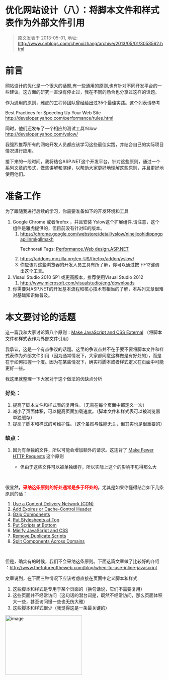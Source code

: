 # 优化网站设计（八）：将脚本文件和样式表作为外部文件引用 
> 原文发表于 2013-05-01, 地址: http://www.cnblogs.com/chenxizhang/archive/2013/05/01/3053562.html 


<h1>前言</h1> <p>网站设计的优化是一个很大的话题,有一些通用的原则,也有针对不同开发平台的一些建议。这方面的研究一直没有停止过，我在不同的场合也分享过这样的话题。 <p>作为通用的原则，雅虎的工程师团队曾经给出过35个最佳实践。这个列表请参考 <p>Best Practices for Speeding Up Your Web Site&nbsp; <a href="http://developer.yahoo.com/performance/rules.html">http://developer.yahoo.com/performance/rules.html</a> <p>同时，他们还发布了一个相应的测试工具Yslow <a href="http://developer.yahoo.com/yslow/">http://developer.yahoo.com/yslow/</a> <p>我强烈推荐所有的网站开发人员都应该学习这些最佳实践，并结合自己的实际项目情况进行应用。 <p>接下来的一段时间，我将结合ASP.NET这个开发平台，针对这些原则，通过一个系列文章的形式，做些讲解和演绎，以帮助大家更好地理解这些原则，并且更好地使用他们。 <h1>准备工作</h1> <p>为了跟随我进行后续的学习，你需要准备如下的开发环境和工具 <ol> <li>Google Chrome 或者firefox ，并且安装 Yslow这个扩展组件.请注意，这个组件是雅虎提供的，但目前没有针对IE的版本。  <ol> <li><a href="https://chrome.google.com/webstore/detail/yslow/ninejjcohidippngpapiilnmkgllmakh">https://chrome.google.com/webstore/detail/yslow/ninejjcohidippngpapiilnmkgllmakh</a> <p>Technorati Tags: <a href="http://technorati.com/tags/Performance">Performance</a>,<a href="http://technorati.com/tags/Web+design">Web design</a>,<a href="http://technorati.com/tags/ASP.NET">ASP.NET</a></p> <li><a href="https://addons.mozilla.org/en-US/firefox/addon/yslow/">https://addons.mozilla.org/en-US/firefox/addon/yslow/</a> <li>你应该对这些浏览器的开发人员工具有所了解，你可以通过按下F12键调出这个工具。</li></ol> <li>Visaul Studio 2010 SP1 或更高版本，推荐使用Visual Studio 2012  <ol> <li><a href="http://www.microsoft.com/visualstudio/eng/downloads">http://www.microsoft.com/visualstudio/eng/downloads</a></li></ol> <li>你需要对ASP.NET的开发基本流程和核心技术有相当的了解，本系列文章很难对基础知识做普及。</li></ol> <h1>本文要讨论的话题</h1> <p>这一篇我和大家讨论第八个原则：<a href="http://developer.yahoo.com/performance/rules.html#external">Make JavaScript and CSS External</a> （将脚本文件和样式表作为外部文件引用）</p> <p>我承认，这是一个有点争议的话题。这里的争议点并不在于要不要将脚本文件和样式表作为外部文件引用（因为通常情况下，大家都同意这样做是有好处的），而是在于如何把握一个度。因为在某些情况下，确实将脚本或者样式定义在页面中可能更好一些。</p> <p>我这里就整理一下大家对于这个做法的优缺点分析</p> <h3>好处：</h3> <ol> <li>提高了脚本文件和样式表的复用性。（无需在每个页面中都定义一次）</li> <li>减小了页面体积，可以提高页面加载速度。（脚本文件和样式表可以被浏览器单独缓存）</li> <li>提高了脚本和样式的可维护性。（这个虽然与性能无关，但其实也是很重要的）</li></ol> <h3>缺点：</h3> <ol> <li>因为有单独的文件，所以可能会增加额外的请求。这违背了 <a href="http://developer.yahoo.com/performance/rules.html#num_http">Make Fewer HTTP Requests</a> 这个原则</li> <ul> <li>但由于这些文件可以被单独缓存，所以实际上这个的影响不见得那么大</li></ul></ol> <p>&nbsp;</p> <p>很显然，<strong><font color="#ff0000">采纳这条原则的好处通常是多于坏处的</font></strong>。尤其是如果你懂得结合如下几条原则的话：</p> <ol> <li><a href="http://developer.yahoo.com/performance/rules.html#cdn">Use a Content Delivery Network (CDN)</a> <li><a href="http://developer.yahoo.com/performance/rules.html#expires">Add Expires or Cache-Control Header</a> <li><a href="http://developer.yahoo.com/performance/rules.html#gzip">Gzip Components</a></li> <li><a href="http://developer.yahoo.com/performance/rules.html#css_top">Put Stylesheets at Top</a> <li><a href="http://developer.yahoo.com/performance/rules.html#js_bottom">Put Scripts at Bottom</a></li> <li><a href="http://developer.yahoo.com/performance/rules.html#minify">Minify JavaScript and CSS</a></li> <li><a href="http://developer.yahoo.com/performance/rules.html#js_dupes">Remove Duplicate Scripts</a></li> <li><a href="http://developer.yahoo.com/performance/rules.html#split">Split Components Across Domains</a></li></ol> <p>&nbsp;</p> <p>但是，确实有的时候，我们不会采纳这条原则。下面这篇文章做了比较好的介绍 ：<a href="http://www.thefutureoftheweb.com/blog/when-to-use-inline-javascript">http://www.thefutureoftheweb.com/blog/when-to-use-inline-javascript</a></p> <p>文章说到，在下面三种情况下应该考虑直接在页面中定义脚本和样式</p> <ol> <li>这些脚本和样式是专用于某个页面的（换句话说，它们不需要复用）</li> <li>这些页面并不经常访问（这句话的潜台词是，既然不经常访问，那么页面体积大一些，甚至访问慢一些也无伤大雅）</li> <li>这些脚本和样式很少（我觉得这是一条最关键的）</li></ol> <p><a href="http://images.cnitblog.com/blog/9072/201305/01203828-3cf0bb04cf884892a5d8998a40a72737.png"><img title="image" border="0" alt="image" src="http://images.cnitblog.com/blog/9072/201305/01203830-9b40f454b02d4e259a5fcda1f63755f9.png" width="244" height="189"></a></p>